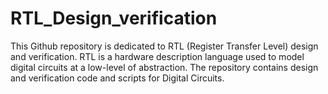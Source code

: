 # RTL_Design_verification
This Github repository is dedicated to RTL (Register Transfer Level) design and verification. RTL is a hardware description language used to model digital circuits at a low-level of abstraction. The repository contains design and verification code and scripts for Digital Circuits.

